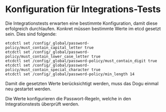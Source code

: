 # Konfiguration für Integrations-Tests

Die Integrationstests erwarten eine bestimmte Konfiguration, damit diese erfolgreich durchlaufen. Konkret müssen
bestimmte Werte im etcd gesetzt sein. Dies sind folgende:

```
etcdctl set /config/_global/password-policy/must_contain_capital_letter true
etcdctl set /config/_global/password-policy/must_contain_lower_case_letter true
etcdctl set /config/_global/password-policy/must_contain_digit true
etcdctl set /config/_global/password-policy/must_contain_special_character true
etcdctl set /config/_global/password-policy/min_length 14
```

Damit die gesetzten Werte berücksichtigt werden, muss das Dogu einmal neu gestartet werden.

Die Werte konfigurieren die Passwort-Regeln, welche in den Integrationstests überprüft werden.